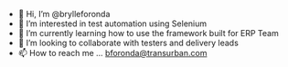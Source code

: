 - 👋 Hi, I’m @brylleforonda
- 👀 I’m interested in test automation using Selenium
- 🌱 I’m currently learning how to use the framework built for ERP Team
- 💞️ I’m looking to collaborate with testers and delivery leads
- 📫 How to reach me ... bforonda@transurban.com

<!---
brylleforonda/brylleforonda is a ✨ special ✨ repository because its `README.md` (this file) appears on your GitHub profile.
You can click the Preview link to take a look at your changes.
--->
